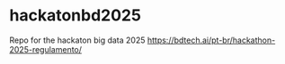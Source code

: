 # hackatonbd2025
Repo for the hackaton big data 2025 https://bdtech.ai/pt-br/hackathon-2025-regulamento/
